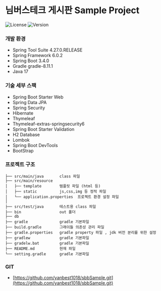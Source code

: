 님버스테크 게시판 Sample Project
=======
![License](https://img.shields.io/badge/license-MIT-blue.svg)
![Version](https://img.shields.io/badge/version-1.0.0-green.svg)

### 개발 환경
- Spring Tool Suite 4.27.0.RELEASE
- Spring Framework 6.0.2
- Spring Boot 3.4.0
- Gradle gradle-8.11.1
- Java 17

### 기술 세부 스팩
- Spring Boot Starter Web
- Spring Data JPA
- Spring Security
- Hibernate
- Thymeleaf
- Thymeleaf-extras-springsecurity6
- Spring Boot Starter Validation
- H2 Database
- Lombok
- Spring Boot DevTools
- BootStrap 

### 프로젝트 구조
```sbb
├── src/main/java       class 파일
├── src/main/resource   
│   ├── template        템플릿 파일 (html 등)
│   ├── static          js,css,img 등 정적 파일
│   └── application.properties  프로젝트 환경 설정 파일
│
├── src/test/java       테스트용 class 파일
├── bin                 out 폴더
├── db
├── gradle              gradle 기본파일
├── build.gradle        그래이들 의존성 관리 파일
├── gradle.properties   gradle property 파일 , jdk 버전 분리를 위한 설정
├── gradlew             gradle 기본파일
├── gradelw.bat         gradle 기본파일
├── README.md           현재 파일
└── setting.gradle      gradle 기본파일
```


### GIT
- [https://github.com/yanbest1018/sbbSample.git](https://github.com/yanbest1018/sbbSample.git)
